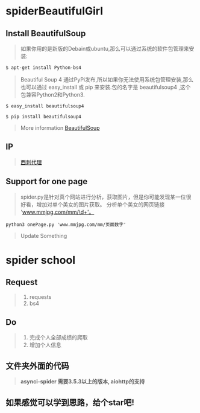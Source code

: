# spiderBeautifulGirl

## Install BeautifulSoup
>如果你用的是新版的Debain或ubuntu,那么可以通过系统的软件包管理来安装:

    $ apt-get install Python-bs4

>Beautiful Soup 4 通过PyPi发布,所以如果你无法使用系统包管理安装,那么也可以通过 easy_install 或 pip 来安装.包的名字是 beautifulsoup4 ,这个包兼容Python2和Python3.

    $ easy_install beautifulsoup4

    $ pip install beautifulsoup4

>More information [BeautifulSoup](http://beautifulsoup.readthedocs.io/)

## IP
>[西刺代理](http://www.xicidaili.com/)

## Support for one page
>spider.py是针对真个网站进行分析，获取图片，但是你可能发现某一位很好看，增加对单个美女的图片获取。
分析单个美女的网页链接 'www.mmjpg.com/mm/\d+'。

    python3 onePage.py 'www.mmjpg.com/mm/页面数字'
>Update Something


# spider school

## Request
> 1. requests  
> 2. bs4

## Do
>1. 完成个人全部成绩的爬取  
>2. 增加个人信息

## 文件夹外面的代码
> __asynci-spider 需要3.5.3以上的版本, aiohttp的支持__

## 如果感觉可以学到思路，给个star吧!
